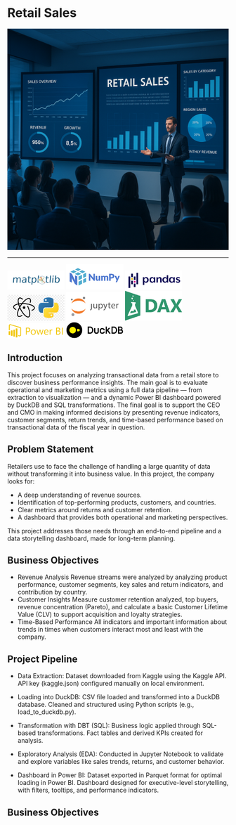 # Retail Sales
![](images/retail-sales-introduction.png)

---
<img src="images/matplotlib-logo.png" alt="Matplotlib Logo" width="130"/> <img src="images/numpy-logo.png" alt="Numpy Logo" width="130"/> <img src="images/pandas-logo.jpg" alt="Pandas Logo" width="130"/> <img src="images/atom-logo.png" alt="Streamlit Logo" width="130"/> <img src="images/jupyter-logo.png" alt="Jupyter Logo" width="130"/> <img src="images/dax-logo.png" alt="Dax Logo" width="130"/> <img src="images/powerbi-logo.png" alt="Power BI Logo" width="130"/> <img src="images/duckdb-logo.png" alt="DuckDB Logo" width="130"/>

## Introduction
This project focuses on analyzing transactional data from a retail store to discover business performance insights. The main goal is to evaluate operational and marketing metrics using a full data pipeline — from extraction to visualization — and a dynamic Power BI dashboard powered by DuckDB and SQL transformations.
The final goal is to support the CEO and CMO in making informed decisions by presenting revenue indicators, customer segments, return trends, and time-based performance based on transactional data of the fiscal year in question.

## Problem Statement
Retailers use to face the challenge of handling a large quantity of data without transforming it into business value. In this project, the company looks for:

- A deep understanding of revenue sources.
- Identification of top-performing products, customers, and countries.
- Clear metrics around returns and customer retention.
- A dashboard that provides both operational and marketing perspectives.

This project addresses those needs through an end-to-end pipeline and a data storytelling dashboard, made for long-term planning.

## Business Objectives
- Revenue Analysis
  Revenue streams were analyzed by analyzing product performance, customer segments, key sales and return indicators, and contribution by country.
- Customer Insights
  Measure customer retention analyzed, top buyers, revenue concentration (Pareto), and calculate a basic Customer Lifetime Value (CLV) to support acquisition and loyalty strategies.
- Time-Based Performance
  All indicators and important information about trends in times when customers interact most and least with the company.

## Project Pipeline
- Data Extraction:
Dataset downloaded from Kaggle using the Kaggle API.
API key (kaggle.json) configured manually on local environment.

- Loading into DuckDB:
CSV file loaded and transformed into a DuckDB database.
Cleaned and structured using Python scripts (e.g., load_to_duckdb.py).

- Transformation with DBT (SQL):
Business logic applied through SQL-based transformations.
Fact tables and derived KPIs created for analysis.

- Exploratory Analysis (EDA):
Conducted in Jupyter Notebook to validate and explore variables like sales trends, returns, and customer behavior.

- Dashboard in Power BI:
Dataset exported in Parquet format for optimal loading in Power BI.
Dashboard designed for executive-level storytelling, with filters, tooltips, and performance indicators.














## Business Objectives





